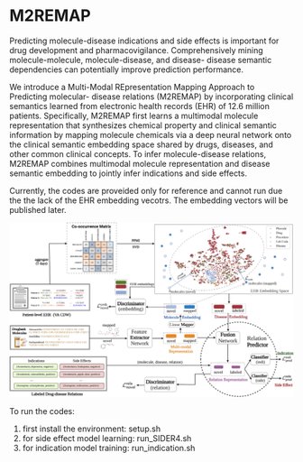 # M2REMAP


Predicting molecule-disease indications and side effects is important for drug development and pharmacovigilance. Comprehensively mining molecule-molecule, molecule-disease, and disease-
disease semantic dependencies can potentially improve prediction performance.

We introduce a Multi-Modal REpresentation Mapping Approach to Predicting molecular-  disease relations (M2REMAP) by incorporating clinical semantics learned from electronic health records
(EHR) of 12.6 million patients. Specifically, M2REMAP first learns a multimodal molecule representation  that synthesizes chemical property and clinical semantic information by mapping molecule chemicals
via a deep neural network onto the clinical semantic embedding space shared by drugs, diseases, and  other common clinical concepts. To infer molecule-disease relations, M2REMAP combines multimodal
molecule representation and disease semantic embedding to jointly infer indications and side effects.

Currently, the codes are proveided only for reference and cannot run due the the lack of the EHR embedding vecotrs. The embedding vectors will be published later.

![img.png](img.png)


To run the codes:
1. first install the environment:  setup.sh
2. for side effect model learning: run_SIDER4.sh
3. for indication model training: run_indication.sh